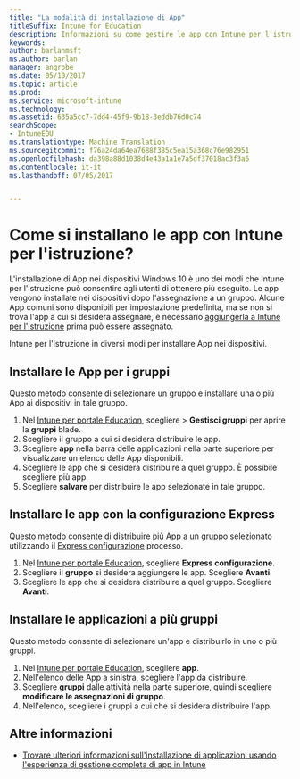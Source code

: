 ```yaml
---
title: "La modalità di installazione di App"
titleSuffix: Intune for Education
description: Informazioni su come gestire le app con Intune per l'istruzione.
keywords: 
author: barlanmsft
ms.author: barlan
manager: angrobe
ms.date: 05/10/2017
ms.topic: article
ms.prod: 
ms.service: microsoft-intune
ms.technology: 
ms.assetid: 635a5cc7-7dd4-45f9-9b18-3eddb76d0c74
searchScope:
- IntuneEDU
ms.translationtype: Machine Translation
ms.sourcegitcommit: f76a24da64ea7688f385c5ea15a368c76e982951
ms.openlocfilehash: da398a88d1038d4e43a1a1e7a5df37018ac3f3a6
ms.contentlocale: it-it
ms.lasthandoff: 07/05/2017


---
```


# <a name="how-do-i-install-apps-with-intune-for-education"></a>Come si installano le app con Intune per l'istruzione?

L'installazione di App nei dispositivi Windows 10 è uno dei modi che Intune per l'istruzione può consentire agli utenti di ottenere più eseguito. Le app vengono installate nei dispositivi dopo l'assegnazione a un gruppo. Alcune App comuni sono disponibili per impostazione predefinita, ma se non si trova l'app a cui si desidera assegnare, è necessario [aggiungerla a Intune per l'istruzione](how-to-add-apps.md) prima può essere assegnato.

Intune per l'istruzione in diversi modi per installare App nei dispositivi.

##  <a name="install-apps-for-groups"></a>Installare le App per i gruppi
Questo metodo consente di selezionare un gruppo e installare una o più App ai dispositivi in tale gruppo.

1. Nel [Intune per portale Education](https://intuneeducation.portal.azure.com), scegliere > **Gestisci gruppi** per aprire la **gruppi** blade.
2. Scegliere il gruppo a cui si desidera distribuire le app.
3. Scegliere **app** nella barra delle applicazioni nella parte superiore per visualizzare un elenco delle App disponibili.  
4. Scegliere le app che si desidera distribuire a quel gruppo. È possibile scegliere più app.
5. Scegliere **salvare** per distribuire le app selezionate in tale gruppo.

## <a name="install-apps-with-express-configuration"></a>Installare le app con la configurazione Express
Questo metodo consente di distribuire più App a un gruppo selezionato utilizzando il [Express configurazione](what-is-express-configuration.md) processo.

1. Nel [Intune per portale Education](https://intuneeducation.portal.azure.com), scegliere **Express configurazione**.  
2. Scegliere il **gruppo** si desidera aggiungere le app. Scegliere **Avanti**.
3. Scegliere le app che si desidera distribuire a quel gruppo. Scegliere **Avanti**.

## <a name="install-apps-to-multiple-groups"></a>Installare le applicazioni a più gruppi
Questo metodo consente di selezionare un'app e distribuirlo in uno o più gruppi.

1. Nel [Intune per portale Education](https://intuneeducation.portal.azure.com), scegliere **app**.
2. Nell'elenco delle App a sinistra, scegliere l'app da distribuire.
3. Scegliere **gruppi** dalle attività nella parte superiore, quindi scegliere **modificare le assegnazioni di gruppo**.
4. Nell'elenco, scegliere i gruppi a cui che si desidera distribuire l'app.

## <a name="find-out-more"></a>Altre informazioni

- [Trovare ulteriori informazioni sull'installazione di applicazioni usando l'esperienza di gestione completa di app in Intune](https://docs.microsoft.com/intune/deploy-use/deploy-apps)

